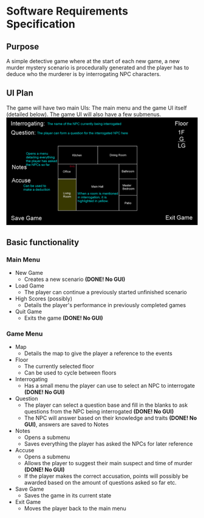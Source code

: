 # Software Requirements Specification
## Purpose
A simple detective game where at the start of each new game, a new murder mystery scenario is procedurally generated and the player has to deduce who the murderer is by interrogating NPC characters.
## UI Plan
The game will have two main UIs: The main menu and the game UI itself (detailed below). The game UI will also have a few submenus.
<img src="https://github.com/Veloxization/ot-harjoitustyo/blob/master/documentation/images/gameUI.png">
## Basic functionality
### Main Menu
* New Game
  * Creates a new scenario **(DONE! No GUI)**
* Load Game
  * The player can continue a previously started unfinished scenario
* High Scores (possibly)
  * Details the player's performance in previously completed games
* Quit Game
  * Exits the game **(DONE! No GUI)**
### Game Menu
* Map
  * Details the map to give the player a reference to the events
* Floor
  * The currently selected floor
  * Can be used to cycle between floors
* Interrogating
  * Has a small menu the player can use to select an NPC to interrogate **(DONE! No GUI)**
* Question
  * The player can select a question base and fill in the blanks to ask questions from the NPC being interrogated **(DONE! No GUI)**
  * The NPC will answer based on their knowledge and traits **(DONE! No GUI)**, answers are saved to Notes
* Notes
  * Opens a submenu
  * Saves everything the player has asked the NPCs for later reference
* Accuse
  * Opens a submenu
  * Allows the player to suggest their main suspect and time of murder **(DONE! No GUI)**
  * If the player makes the correct accusation, points will possibly be awarded based on the amount of questions asked so far etc.
* Save Game
  * Saves the game in its current state
* Exit Game
  * Moves the player back to the main menu
